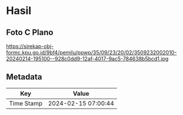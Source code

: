 # Hasil

## Foto C Plano

https://sirekap-obj-formc.kpu.go.id/9bf4/pemilu/ppwp/35/09/23/20/02/3509232002010-20240214-195100--928c0dd9-12af-4017-9ac5-784638b5bcd1.jpg


## Metadata

| Key        | Value               |
| ---------- | ------------------- |
| Time Stamp | 2024-02-15 07:00:44 |



